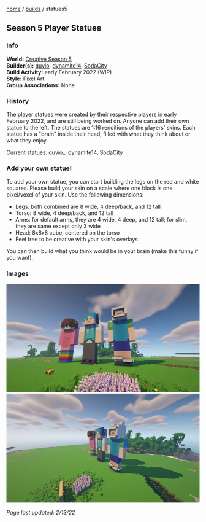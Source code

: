 [home](/) / [builds](/builds) / statues5

## Season 5 Player Statues

### Info
**World:** [Creative Season 5](/worlds/arc5)  
**Builder(s):** [quvio](/members/quvio), [dynamite14](/members/dynamite14), [SodaCity](/members/sodacity)  
**Build Activity:** early February 2022 (WIP)  
**Style:** Pixel Art  
**Group Associations:** None  

### History
The player statues were created by their respective players in early February 2022, and are still being worked on. Anyone can add their own statue to the left. The statues are 1:16 renditions of the players' skins. Each statue has a "brain" inside their head, filled with what they think about or what they enjoy.

Current statues: quvio_, dynamite14, SodaCity

### Add your own statue!
To add your own statue, you can start building the legs on the red and white squares. Please build your skin on a scale where one block is one pixel/voxel of your skin. Use the following dimensions:
- Legs: both combined are 8 wide, 4 deep/back, and 12 tall
- Torso: 8 wide, 4 deep/back, and 12 tall
- Arms: for default arms, they are 4 wide, 4 deep, and 12 tall; for slim, they are same except only 3 wide
- Head: 8x8x8 cube, centered on the torso  
- Feel free to be creative with your skin's overlays

You can then build what you think would be in your brain (make this funny if you want).

### Images
![view of the statues from the ground](/images/statues1.png)
![view of the statues from the air](/images/statues2.png)



*Page last updated: 2/13/22*
